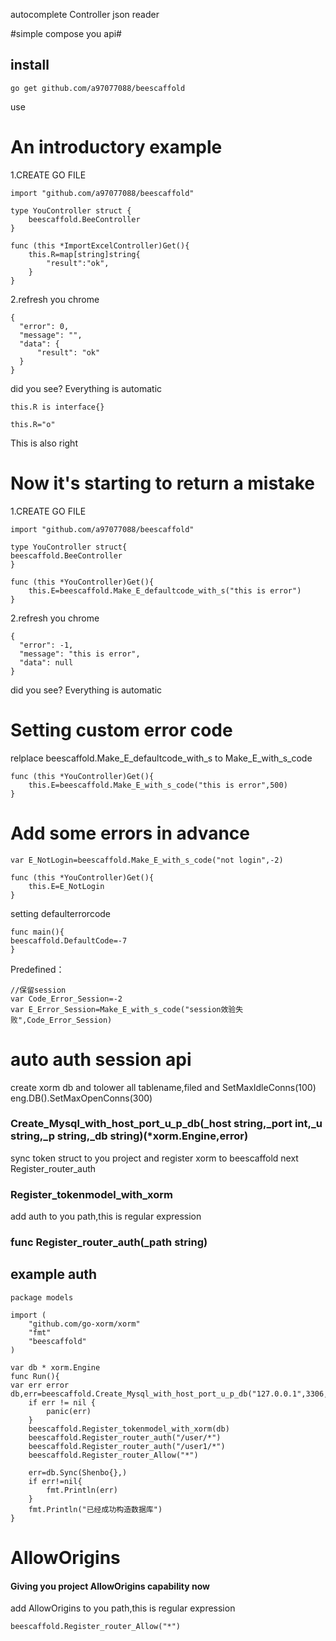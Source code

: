 autocomplete Controller json reader

#simple compose you api#

## install ##

    go get github.com/a97077088/beescaffold



use

# An introductory example #


1.CREATE GO FILE  

    import "github.com/a97077088/beescaffold"
    
    type YouController struct {
    	beescaffold.BeeController
    }
    
    func (this *ImportExcelController)Get(){
        this.R=map[string]string{
            "result":"ok",
        }
    }
    
2.refresh you chrome

    {
      "error": 0,
      "message": "",
      "data": {
          "result": "ok"
      }
    }
    
did you see? Everything is automatic 

    this.R is interface{}
    
    this.R="o" 
    
This is also right


# Now it's starting to return a mistake #

1.CREATE GO FILE  

    import "github.com/a97077088/beescaffold"
    
    type YouController struct{
    beescaffold.BeeController
    }
    
    func (this *YouController)Get(){
       	this.E=beescaffold.Make_E_defaultcode_with_s("this is error")
    }

2.refresh you chrome
    
    {
      "error": -1,
      "message": "this is error",
      "data": null
    }

did you see? Everything is automatic 


# **Setting custom error code** #

relplace beescaffold.Make_E_defaultcode_with_s to Make_E_with_s_code

    func (this *YouController)Get(){
       	this.E=beescaffold.Make_E_with_s_code("this is error",500)
    }
    

# Add some errors in advance #

    var E_NotLogin=beescaffold.Make_E_with_s_code("not login",-2)
    
    func (this *YouController)Get(){
       	this.E=E_NotLogin
    }
    


setting defaulterrorcode 

    
    func main(){
    beescaffold.DefaultCode=-7
    }
    
    


Predefined：

    //保留session
    var Code_Error_Session=-2
    var E_Error_Session=Make_E_with_s_code("session效验失败",Code_Error_Session)



# auto auth session api #


create xorm db and tolower all tablename,filed and SetMaxIdleConns(100) eng.DB().SetMaxOpenConns(300)

### Create_Mysql_with_host_port_u_p_db(_host string,_port int,_u string,_p string,_db string)(*xorm.Engine,error) ###



sync token struct to you project and register xorm to beescaffold next Register_router_auth
### Register_tokenmodel_with_xorm ###




add auth to you path,this is regular expression
### func Register_router_auth(_path string) ###




## example auth ##


    package models
    
    import (
    	"github.com/go-xorm/xorm"
    	"fmt"
    	"beescaffold"
    )
    
    var db * xorm.Engine
    func Run(){
    var err error
	db,err=beescaffold.Create_Mysql_with_host_port_u_p_db("127.0.0.1",3306,"root","Aa1231231","N")
    	if err != nil {
    		panic(err)
    	}
    	beescaffold.Register_tokenmodel_with_xorm(db)
    	beescaffold.Register_router_auth("/user/*")
    	beescaffold.Register_router_auth("/user1/*")
        beescaffold.Register_router_Allow("*")
    
    	err=db.Sync(Shenbo{},)
    	if err!=nil{
    		fmt.Println(err)
    	}
    	fmt.Println("已经成功构造数据库")
    }


# AllowOrigins  #





#### Giving you project AllowOrigins capability now ####

add AllowOrigins to you path,this is regular expression

    beescaffold.Register_router_Allow("*")